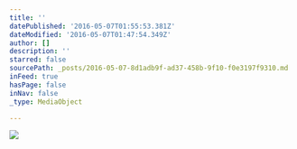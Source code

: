 ```yaml
---
title: ''
datePublished: '2016-05-07T01:55:53.381Z'
dateModified: '2016-05-07T01:47:54.349Z'
author: []
description: ''
starred: false
sourcePath: _posts/2016-05-07-8d1adb9f-ad37-458b-9f10-f0e3197f9310.md
inFeed: true
hasPage: false
inNav: false
_type: MediaObject

---
```

![](https://the-grid-user-content.s3-us-west-2.amazonaws.com/8d73aefe-2dcc-432b-9133-1a3199470e5e.jpg)